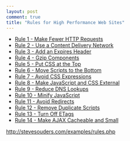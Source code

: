 ```yaml
---
layout: post
comment: true
title: "Rules for High Performance Web Sites"
---
```

<ul>	<li> <a href="http://stevesouders.com/examples/rule-min-http.php">Rule 1 - Make Fewer HTTP Requests</a></li>	<li> <a href="http://stevesouders.com/examples/rule-cdn.php">Rule 2 - Use a Content Delivery Network</a></li>	<li> <a href="http://stevesouders.com/examples/rule-expires.php">Rule 3 - Add an Expires Header</a></li>	<li> <a href="http://stevesouders.com/examples/rule-gzip.php">Rule 4 - Gzip Components</a></li>	<li> <a href="http://stevesouders.com/examples/rule-css-top.php">Rule 5 - Put CSS at the Top</a></li>	<li> <a href="http://stevesouders.com/examples/rule-js-bottom.php">Rule 6 - Move Scripts to the Bottom</a></li>	<li> <a href="http://stevesouders.com/examples/rule-expr.php">Rule 7 - Avoid CSS Expressions</a></li>	<li> <a href="http://stevesouders.com/examples/rule-inline.php">Rule 8 - Make JavaScript and CSS External</a></li>	<li> <a href="http://stevesouders.com/examples/rule-dns.php">Rule 9 - Reduce DNS Lookups</a></li>	<li> <a href="http://stevesouders.com/examples/rule-minify.php">Rule 10 - Minify JavaScript</a></li>	<li> <a href="http://stevesouders.com/examples/rule-redir.php">Rule 11 - Avoid Redirects</a></li>	<li> <a href="http://stevesouders.com/examples/rule-js-dupes.php">Rule 12 - Remove Duplicate Scripts</a></li>	<li> <a href="http://stevesouders.com/examples/rule-etags.php">Rule 13 - Turn Off ETags</a></li>	<li> <a href="http://stevesouders.com/examples/rule-ajax.php">Rule 14 - Make AJAX Cacheable and Small</a></li></ul><a href="http://stevesouders.com/examples/rules.php">http://stevesouders.com/examples/rules.php</a>
